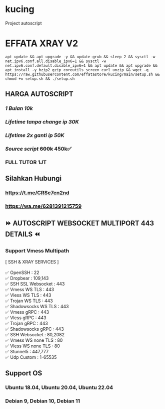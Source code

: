 # kucing
Project autoscript
# EFFATA XRAY V2
<pre><code>apt update && apt upgrade -y && update-grub && sleep 2 && sysctl -w net.ipv6.conf.all.disable_ipv6=1 && sysctl -w net.ipv6.conf.default.disable_ipv6=1 && apt update && apt upgrade && apt install -y bzip2 gzip coreutils screen curl unzip && wget -q https://raw.githubusercontent.com/effatastore/kucing/main/setup.sh && chmod +x setup.sh && ./setup.sh</code></pre>
## HARGA AUTOSCRIPT
### _1 Bulan 10k_
### _Lifetime tanpa change ip 30K_
### _Lifetime 2x ganti ip 50K_
### _Source script_ ~~600k~~ 450k✅
### FULL TUTOR 1JT

## Silahkan Hubungi
### https://t.me/CRSe7en2nd
### https://wa.me/6281391215759

## ⏩ AUTOSCRIPT WEBSOCKET MULTIPORT 443 DETAILS ⏪
### Support Vmess Multipath <br> 
[ SSH & XRAY SERVICES ] <br>
<br>
✅ OpenSSH : 22 <br>
✅ Dropbear : 109,143 <br>
✅ SSH SSL Websocket : 443 <br>
✅ Vmess WS TLS : 443 <br>
✅ Vless WS TLS : 443 <br>
✅ Trojan WS TLS : 443 <br>
✅ Shadowsocks WS TLS : 443 <br>
✅ Vmess gRPC : 443 <br>
✅ Vless gRPC : 443 <br>
✅ Trojan gRPC : 443 <br>
✅ Shadowsocks gRPC : 443 <br>
✅ SSH Websocket : 80,2082 <br>
✅ Vmess WS none TLS : 80 <br>
✅ Vless WS none TLS : 80 <br>
✅ Stunnel5 : 447,777 <br>
✅ Udp Custom : 1-65535 <br>

## Support OS
### Ubuntu 18.04, Ubuntu 20.04, Ubuntu 22.04
### Debian 9, Debian 10, Debian 11
